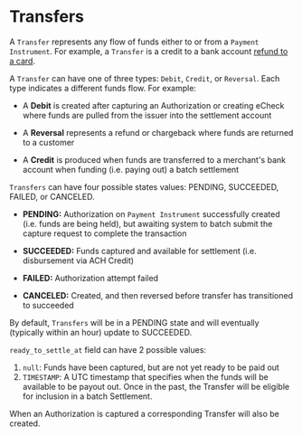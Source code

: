 # Transfers

A `Transfer` represents any flow of funds either to or from a `Payment Instrument`.
For example, a `Transfer` is a credit to a bank account [refund to a card](#refund-a-debit).

A `Transfer` can have one of three types: `Debit`, `Credit`, or `Reversal`. Each type indicates a different funds flow. For example:

* A **Debit** is created after capturing an Authorization or creating eCheck where funds are pulled from the issuer into the settlement account

* A **Reversal** represents a refund or chargeback where funds are returned to a customer

* A **Credit** is produced when funds are transferred to a merchant's bank account when funding (i.e. paying out) a batch settlement

`Transfers` can have four possible states values: PENDING, SUCCEEDED, FAILED, or CANCELED.

- **PENDING:** Authorization on `Payment Instrument` successfully created (i.e.
funds are being held), but awaiting system to batch submit the capture request
to complete the transaction

- **SUCCEEDED:** Funds captured and available for settlement (i.e. disbursement
via ACH Credit)

- **FAILED:** Authorization attempt failed

- **CANCELED:** Created, and then reversed before transfer has transitioned to succeeded

By default, `Transfers` will be in a PENDING state and will eventually (typically
within an hour) update to SUCCEEDED.

`ready_to_settle_at` field can have 2 possible values:

1. `null`: Funds have been captured, but are not yet ready to be paid out
2. `TIMESTAMP`: A UTC timestamp that specifies when the funds will be available to be payout out. Once in the past, the Transfer will be eligible for inclusion in a batch Settlement.

<aside class="notice">
When an Authorization is captured a corresponding Transfer will also be created.
</aside>
